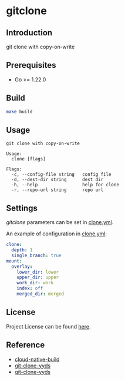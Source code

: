 # gitclone

## Introduction

git clone with copy-on-write



## Prerequisites

- Go >= 1.22.0



## Build

```bash
make build
```



## Usage

```
git clone with copy-on-write

Usage:
  clone [flags]

Flags:
  -c, --config-file string   config file
  -d, --dest-dir string      dest dir
  -h, --help                 help for clone
  -r, --repo-url string      repo url
```



## Settings

*gitclone* parameters can be set in [clone.yml](https://github.com/craftslab/gitclone/blob/main/clone.yml).

An example of configuration in [clone.yml](https://github.com/craftslab/gitclone/blob/main/clone.yml):

```yaml
clone:
  depth: 1
  single_branch: true
mount:
  overlay:
    lower_dir: lower
    upper_dir: upper
    work_dir: work
    index: off
    merged_dir: merged
```



## License

Project License can be found [here](LICENSE).



## Reference

- [cloud-native-build](https://docs.cnb.cool/zh/)
- [git-clone-yyds](https://cloud.tencent.com/developer/article/2456809)
- [git-clone-yyds](https://cnb.cool/cnb/cool/git-clone-yyds)
